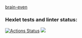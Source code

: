 <a href="https://asciinema.org/a/KiTPGfAKutw4E50fYib7nOVl0">brain-even</a>

### Hexlet tests and linter status:
[![Actions Status](https://github.com/fossoway/python-project-lvl1/workflows/hexlet-check/badge.svg)](https://github.com/fossoway/python-project-lvl1/actions)
<a href="https://codeclimate.com/github/fossoway/python-project-lvl1/maintainability"><img src="https://api.codeclimate.com/v1/badges/9100aa5ea1453af5d57e/maintainability" /></a>
